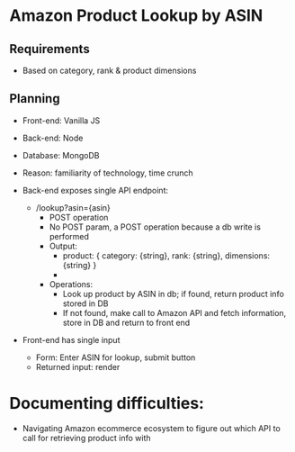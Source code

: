 # Amazon Product Lookup by ASIN

## Requirements
* Based on category, rank & product dimensions

## Planning
* Front-end: Vanilla JS
* Back-end: Node
* Database: MongoDB 
* Reason: familiarity of technology, time crunch

* Back-end exposes single API endpoint: 
  * /lookup?asin={asin}
    * POST operation
    * No POST param, a POST operation because a db write is performed
    * Output: 
      * product: {
        category: {string}, 
        rank: {string}, 
        dimensions: {string}
      } 
      *
    * Operations:
      * Look up product by ASIN in db; if found, return product info stored in DB
      * If not found, make call to Amazon API and fetch information, store in DB and return to front end
* Front-end has single input 
  * Form: Enter ASIN for lookup, submit button 
  * Returned input: render 

# Documenting difficulties:
* Navigating Amazon ecommerce ecosystem to figure out which API to call for retrieving product info with